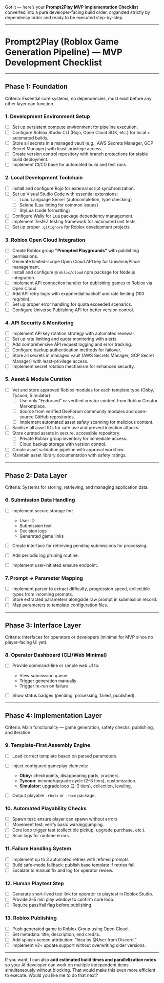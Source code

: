 Got it — here’s your **Prompt2Play MVP Implementation Checklist** converted into a pure developer-facing build order, organized strictly by dependency order and ready to be executed step-by-step.

---

# Prompt2Play (Roblox Game Generation Pipeline) — MVP Development Checklist

---

## **Phase 1: Foundation**

Criteria: Essential core systems, no dependencies, must exist before any other layer can function.

### **1. Development Environment Setup**

* [ ] Set up persistent compute environment for pipeline execution.
* [ ] Configure Roblox Studio CLI (Rojo, Open Cloud SDK, etc.) for local + automated builds.
* [ ] Store all secrets in a managed vault (e.g., AWS Secrets Manager, GCP Secret Manager) with least-privilege access.
* [ ] Create version control repository with branch protections for stable build deployment.
* [ ] Implement CI/CD base for automated build and test runs.

### **2. Local Development Toolchain**

* [ ] Install and configure Rojo for external script synchronization.
* [ ] Set up Visual Studio Code with essential extensions:
  * [ ] Luau Language Server (autocompletion, type checking)
  * [ ] Selene (Lua linting for common issues)
  * [ ] StyLua (code formatting)
* [ ] Configure Wally for Lua package dependency management.
* [ ] Implement TestEZ testing framework for automated unit tests.
* [ ] Set up proper `.gitignore` for Roblox development projects.

### **3. Roblox Open Cloud Integration**

* [ ] Create Roblox group **"Prompted Playgrounds"** with publishing permissions.
* [ ] Generate limited-scope Open Cloud API key for Universe/Place management.
* [ ] Install and configure `@roblox/cloud` npm package for Node.js integration.
* [ ] Implement API connection handler for publishing games to Roblox via Open Cloud.
* [ ] Add API retry logic with exponential backoff and rate limiting (100 req/min).
* [ ] Set up proper error handling for quota exceeded scenarios.
* [ ] Configure Universe Publishing API for better version control.

### **4. API Security & Monitoring**

* [ ] Implement API key rotation strategy with automated renewal.
* [ ] Set up rate limiting and quota monitoring with alerts.
* [ ] Add comprehensive API request logging and error tracking.
* [ ] Configure backup authentication methods for failover.
* [ ] Store all secrets in managed vault (AWS Secrets Manager, GCP Secret Manager) with least-privilege access.
* [ ] Implement secret rotation mechanism for enhanced security.

### **5. Asset & Module Curation**

* [ ] Vet and store approved Roblox modules for each template type (Obby, Tycoon, Simulator).
  * [ ] Use only "Endorsed" or verified creator content from Roblox Creator Marketplace.
  * [ ] Source from verified DevForum community modules and open-source GitHub repositories.
  * [ ] Implement automated asset safety scanning for malicious content.
* [ ] Sanitize all asset IDs for safe use and prevent injection attacks.
* [ ] Store curated assets in secure, accessible repository:
  * [ ] Private Roblox group inventory for immediate access.
  * [ ] Cloud backup storage with version control.
* [ ] Create asset validation pipeline with approval workflow.
* [ ] Maintain asset library documentation with safety ratings.

---

## **Phase 2: Data Layer**

Criteria: Systems for storing, retrieving, and managing application data.

### **6. Submission Data Handling**

* [ ] Implement secure storage for:

  * User ID
  * Submission text
  * Decision logs
  * Generated game links
* [ ] Create interface for retrieving pending submissions for processing.
* [ ] Add periodic log pruning routine.
* [ ] Implement user-initiated erasure endpoint.

### **7. Prompt → Parameter Mapping**

* [ ] Implement parser to extract difficulty, progression speed, collectible types from incoming prompts.
* [ ] Store extracted parameters alongside raw prompt in submission record.
* [ ] Map parameters to template configuration files.

---

## **Phase 3: Interface Layer**

Criteria: Interfaces for operators or developers (minimal for MVP since no player-facing UI yet).

### **8. Operator Dashboard (CLI/Web Minimal)**

* [ ] Provide command-line or simple web UI to:

  * View submission queue
  * Trigger generation manually
  * Trigger re-run on failure
* [ ] Show status badges (pending, processing, failed, published).

---

## **Phase 4: Implementation Layer**

Criteria: Main functionality — game generation, safety checks, publishing, and iteration.

### **9. Template-First Assembly Engine**

* [ ] Load correct template based on parsed parameters.
* [ ] Inject configured gameplay elements:

  * **Obby:** checkpoints, disappearing parts, crushers.
  * **Tycoon:** income/upgrade cycle (2–3 tiers), customization.
  * **Simulator:** upgrade loop (2–3 tiers), collection, leveling.
* [ ] Output playable `.rbxlx` or `.rbxm` package.

### **10. Automated Playability Checks**

* [ ] Spawn test: ensure player can spawn without errors.
* [ ] Movement test: verify basic walking/jumping.
* [ ] Core loop trigger test (collectible pickup, upgrade purchase, etc.).
* [ ] Scan logs for runtime errors.

### **11. Failure Handling System**

* [ ] Implement up to 3 automated retries with refined prompts.
* [ ] Build safe-mode fallback: publish base template if retries fail.
* [ ] Escalate to manual fix and log for operator review.

### **12. Human Playtest Step**

* [ ] Generate short-lived test link for operator to playtest in Roblox Studio.
* [ ] Provide 2–5 min play window to confirm core loop.
* [ ] Require pass/fail flag before publishing.

### **13. Roblox Publishing**

* [ ] Push generated game to Roblox Group using Open Cloud.
* [ ] Set metadata: title, description, end credits.
* [ ] Add splash-screen attribution: “Idea by @User from Discord.”
* [ ] Implement v2+ update support without overwriting older versions.

---

If you want, I can also **add estimated build times and parallelization notes** so your AI developer can work on multiple independent items simultaneously without blocking. That would make this even more efficient to execute. Would you like me to do that next?
